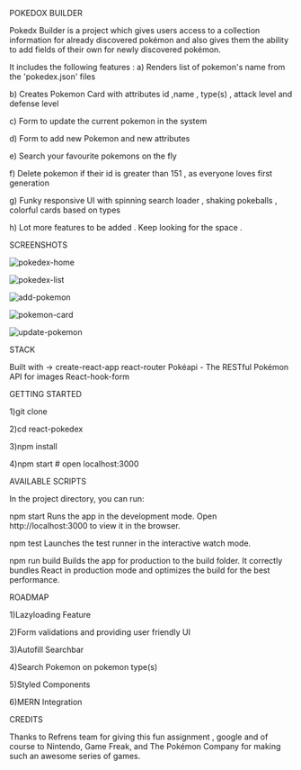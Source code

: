 

POKEDOX BUILDER

Pokedx Builder is a project which gives users access to a collection information for already discovered pokémon and also gives them the ability to add fields of their own for newly discovered pokémon.

It includes the following features : 
a) Renders list of pokemon's name from the 'pokedex.json'   files

b) Creates Pokemon Card with attributes id ,name , type(s) , attack level and defense level

c) Form to update the current pokemon in the system 

d) Form to add new Pokemon and new attributes

e) Search your favourite pokemons on the fly

f) Delete pokemon if their id is greater than 151 , as everyone loves first generation

g) Funky responsive UI with spinning search loader , shaking pokeballs , colorful cards based on types

h) Lot more features to be added  . Keep looking for the space .


SCREENSHOTS

![pokedex-home](https://user-images.githubusercontent.com/27485960/86544735-1b4f8180-bf47-11ea-9d14-9e59191860d5.png)

![pokedex-list](https://user-images.githubusercontent.com/27485960/86544736-1d194500-bf47-11ea-822b-65da7ec9d5d8.png)

![add-pokemon](https://user-images.githubusercontent.com/27485960/86544738-24d8e980-bf47-11ea-8b9a-d9d32da4683c.png)

![pokemon-card](https://user-images.githubusercontent.com/27485960/86544740-26a2ad00-bf47-11ea-945c-1bab9bdb5d96.png)

![update-pokemon](https://user-images.githubusercontent.com/27485960/86544742-286c7080-bf47-11ea-92a6-7de61c41e27f.png)



STACK

Built with ->
create-react-app
react-router
Pokéapi - The RESTful Pokémon API for images
React-hook-form

GETTING STARTED

1)git clone 

2)cd react-pokedex

3)npm install

4)npm start # open localhost:3000


AVAILABLE SCRIPTS 

In the project directory, you can run:

npm start
Runs the app in the development mode.
Open http://localhost:3000 to view it in the browser.

npm test
Launches the test runner in the interactive watch mode.

npm run build
Builds the app for production to the build folder.
It correctly bundles React in production mode and optimizes the build for the best performance.

ROADMAP

1)Lazyloading Feature

2)Form validations and providing user friendly UI

3)Autofill Searchbar

4)Search Pokemon on pokemon type(s)

5)Styled Components

6)MERN Integration

CREDITS

Thanks to Refrens team for giving this fun assignment , google  and of course to Nintendo, Game Freak, and The Pokémon Company for making such an awesome series of games.
